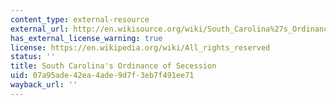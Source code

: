 ```yaml
---
content_type: external-resource
external_url: http://en.wikisource.org/wiki/South_Carolina%27s_Ordinance_of_Secession
has_external_license_warning: true
license: https://en.wikipedia.org/wiki/All_rights_reserved
status: ''
title: South Carolina's Ordinance of Secession
uid: 07a95ade-42ea-4ade-9d7f-3eb7f491ee71
wayback_url: ''
---
```

